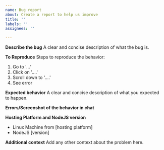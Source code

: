 ```yaml
---
name: Bug report
about: Create a report to help us improve
title: ''
labels: ''
assignees: ''

---
```


**Describe the bug**
A clear and concise description of what the bug is.

**To Reproduce**
Steps to reproduce the behavior:
1. Go to '...'
2. Click on '....'
3. Scroll down to '....'
4. See error

**Expected behavior**
A clear and concise description of what you expected to happen.

**Errors/Screenshot of the behavior in chat**

**Hosting Platform and NodeJS version**
- Linux Machine from [hosting platform]
- NodeJS [version]

**Additional context**
Add any other context about the problem here.
